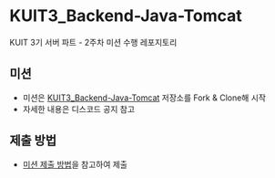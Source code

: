 # KUIT3_Backend-Java-Tomcat
KUIT 3기 서버 파트 - 2주차 미션 수행 레포지토리

## 미션
- 미션은 [KUIT3_Backend-Java-Tomcat](https://github.com/Konkuk-KUIT/KUIT3_Backend-Java-Tomcat) 저장소를 Fork & Clone해 시작
- 자세한 내용은 디스코드 공지 참고

## 제출 방법
- [미션 제출 방법](https://confusion-ping-ae2.notion.site/Server-d2642efe9ec84cbc9d4f38a928d5d3e7?pvs=4)을 참고하여 제출


